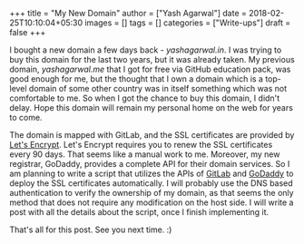 +++
title = "My New Domain"
author = ["Yash Agarwal"]
date = 2018-02-25T10:10:04+05:30
images = []
tags = []
categories = ["Write-ups"]
draft = false
+++

I bought a new domain a few days back - _yashagarwal.in_. I was trying to buy this domain for the last two years, but it was already taken. My previous domain, _yashagarwal.me_ that I got for free via GitHub education pack, was good enough for me, but the thought that I own a domain which is a top-level domain of some other country was in itself something which was not comfortable to me. So when I got the chance to buy this domain, I didn't delay. Hope this domain will remain my personal home on the web for years to come.

The domain is mapped with GitLab, and the SSL certificates are provided by [Let's Encrypt](https://letsencrypt.org/). Let's Encrypt requires you to renew the SSL certificates every 90 days. That seems like a manual work to me. Moreover, my new registrar, GoDaddy, provides a complete API for their domain services. So I am planning to write a script that utilizes the APIs of [GitLab](https://gitlab.com/help/api/README.md) and [GoDaddy](https://developer.godaddy.com/) to deploy the SSL certificates automatically. I will probably use the DNS based authentication to verify the ownership of my domain, as that seems the only method that does not require any modification on the host side. I will write a post with all the details about the script, once I finish implementing it.

That's all for this post. See you next time. :)
